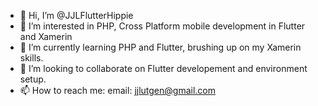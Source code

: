 - 👋 Hi, I’m @JJLFlutterHippie
- 👀 I’m interested in PHP, Cross Platform mobile development in Flutter and Xamerin
- 🌱 I’m currently learning PHP and Flutter, brushing up on my Xamerin skills.
- 💞️ I’m looking to collaborate on Flutter developement and environment setup.
- 📫 How to reach me: email: jjlutgen@gmail.com

<!---
JJLFlutterHippie/JJLFlutterHippie is a ✨ special ✨ repository because its `README.md` (this file) appears on your GitHub profile.
You can click the Preview link to take a look at your changes.
--->
